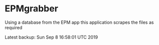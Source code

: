 # EPMgrabber
Using a database from the EPM app this application scrapes the files as required


Latest backup: Sun Sep 8 16:58:01 UTC 2019
